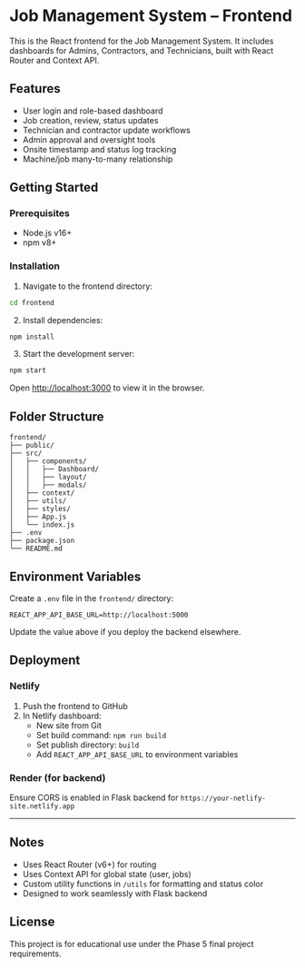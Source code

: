 # Job Management System – Frontend

This is the React frontend for the Job Management System. It includes dashboards for Admins, Contractors, and Technicians, built with React Router and Context API.

## Features

- User login and role-based dashboard
- Job creation, review, status updates
- Technician and contractor update workflows
- Admin approval and oversight tools
- Onsite timestamp and status log tracking
- Machine/job many-to-many relationship

## Getting Started

### Prerequisites

- Node.js v16+
- npm v8+

### Installation

1. Navigate to the frontend directory:

```bash
cd frontend
```

2. Install dependencies:

```bash
npm install
```

3. Start the development server:

```bash
npm start
```

Open [http://localhost:3000](http://localhost:3000) to view it in the browser.

## Folder Structure

```
frontend/
├── public/
├── src/
│   ├── components/
│   │   ├── Dashboard/
│   │   ├── layout/
│   │   ├── modals/
│   ├── context/
│   ├── utils/
│   ├── styles/
│   ├── App.js
│   └── index.js
├── .env
├── package.json
└── README.md
```

## Environment Variables

Create a `.env` file in the `frontend/` directory:

```
REACT_APP_API_BASE_URL=http://localhost:5000
```

Update the value above if you deploy the backend elsewhere.

## Deployment

### Netlify

1. Push the frontend to GitHub
2. In Netlify dashboard:
   - New site from Git
   - Set build command: `npm run build`
   - Set publish directory: `build`
   - Add `REACT_APP_API_BASE_URL` to environment variables

### Render (for backend)

Ensure CORS is enabled in Flask backend for `https://your-netlify-site.netlify.app`

---

## Notes

- Uses React Router (v6+) for routing
- Uses Context API for global state (user, jobs)
- Custom utility functions in `/utils` for formatting and status color
- Designed to work seamlessly with Flask backend

## License

This project is for educational use under the Phase 5 final project requirements.